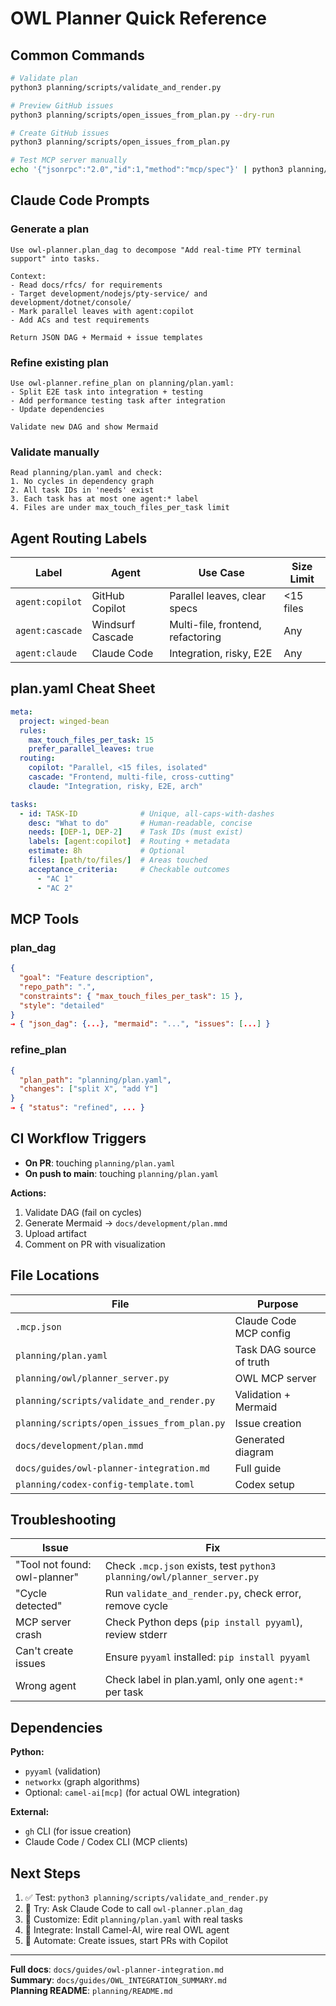 # OWL Planner Quick Reference

## Common Commands

```bash
# Validate plan
python3 planning/scripts/validate_and_render.py

# Preview GitHub issues
python3 planning/scripts/open_issues_from_plan.py --dry-run

# Create GitHub issues
python3 planning/scripts/open_issues_from_plan.py

# Test MCP server manually
echo '{"jsonrpc":"2.0","id":1,"method":"mcp/spec"}' | python3 planning/owl/planner_server.py
```

## Claude Code Prompts

### Generate a plan
```
Use owl-planner.plan_dag to decompose "Add real-time PTY terminal support" into tasks.

Context:
- Read docs/rfcs/ for requirements
- Target development/nodejs/pty-service/ and development/dotnet/console/
- Mark parallel leaves with agent:copilot
- Add ACs and test requirements

Return JSON DAG + Mermaid + issue templates
```

### Refine existing plan
```
Use owl-planner.refine_plan on planning/plan.yaml:
- Split E2E task into integration + testing
- Add performance testing task after integration
- Update dependencies

Validate new DAG and show Mermaid
```

### Validate manually
```
Read planning/plan.yaml and check:
1. No cycles in dependency graph
2. All task IDs in 'needs' exist
3. Each task has at most one agent:* label
4. Files are under max_touch_files_per_task limit
```

## Agent Routing Labels

| Label | Agent | Use Case | Size Limit |
|-------|-------|----------|------------|
| `agent:copilot` | GitHub Copilot | Parallel leaves, clear specs | <15 files |
| `agent:cascade` | Windsurf Cascade | Multi-file, frontend, refactoring | Any |
| `agent:claude` | Claude Code | Integration, risky, E2E | Any |

## plan.yaml Cheat Sheet

```yaml
meta:
  project: winged-bean
  rules:
    max_touch_files_per_task: 15
    prefer_parallel_leaves: true
  routing:
    copilot: "Parallel, <15 files, isolated"
    cascade: "Frontend, multi-file, cross-cutting"
    claude: "Integration, risky, E2E, arch"

tasks:
  - id: TASK-ID              # Unique, all-caps-with-dashes
    desc: "What to do"       # Human-readable, concise
    needs: [DEP-1, DEP-2]    # Task IDs (must exist)
    labels: [agent:copilot]  # Routing + metadata
    estimate: 8h             # Optional
    files: [path/to/files/]  # Areas touched
    acceptance_criteria:     # Checkable outcomes
      - "AC 1"
      - "AC 2"
```

## MCP Tools

### plan_dag
```json
{
  "goal": "Feature description",
  "repo_path": ".",
  "constraints": { "max_touch_files_per_task": 15 },
  "style": "detailed"
}
→ { "json_dag": {...}, "mermaid": "...", "issues": [...] }
```

### refine_plan
```json
{
  "plan_path": "planning/plan.yaml",
  "changes": ["split X", "add Y"]
}
→ { "status": "refined", ... }
```

## CI Workflow Triggers

- **On PR**: touching `planning/plan.yaml`
- **On push to main**: touching `planning/plan.yaml`

**Actions:**
1. Validate DAG (fail on cycles)
2. Generate Mermaid → `docs/development/plan.mmd`
3. Upload artifact
4. Comment on PR with visualization

## File Locations

| File | Purpose |
|------|---------|
| `.mcp.json` | Claude Code MCP config |
| `planning/plan.yaml` | Task DAG source of truth |
| `planning/owl/planner_server.py` | OWL MCP server |
| `planning/scripts/validate_and_render.py` | Validation + Mermaid |
| `planning/scripts/open_issues_from_plan.py` | Issue creation |
| `docs/development/plan.mmd` | Generated diagram |
| `docs/guides/owl-planner-integration.md` | Full guide |
| `planning/codex-config-template.toml` | Codex setup |

## Troubleshooting

| Issue | Fix |
|-------|-----|
| "Tool not found: owl-planner" | Check `.mcp.json` exists, test `python3 planning/owl/planner_server.py` |
| "Cycle detected" | Run `validate_and_render.py`, check error, remove cycle |
| MCP server crash | Check Python deps (`pip install pyyaml`), review stderr |
| Can't create issues | Ensure `pyyaml` installed: `pip install pyyaml` |
| Wrong agent | Check label in plan.yaml, only one `agent:*` per task |

## Dependencies

**Python:**
- `pyyaml` (validation)
- `networkx` (graph algorithms)
- Optional: `camel-ai[mcp]` (for actual OWL integration)



**External:**
- `gh` CLI (for issue creation)
- Claude Code / Codex CLI (MCP clients)

## Next Steps

1. ✅ Test: `python3 planning/scripts/validate_and_render.py`
2. 🧪 Try: Ask Claude Code to call `owl-planner.plan_dag`
3. 📝 Customize: Edit `planning/plan.yaml` with real tasks
4. 🔧 Integrate: Install Camel-AI, wire real OWL agent
5. 🚀 Automate: Create issues, start PRs with Copilot

---

**Full docs**: `docs/guides/owl-planner-integration.md`  
**Summary**: `docs/guides/OWL_INTEGRATION_SUMMARY.md`  
**Planning README**: `planning/README.md`
